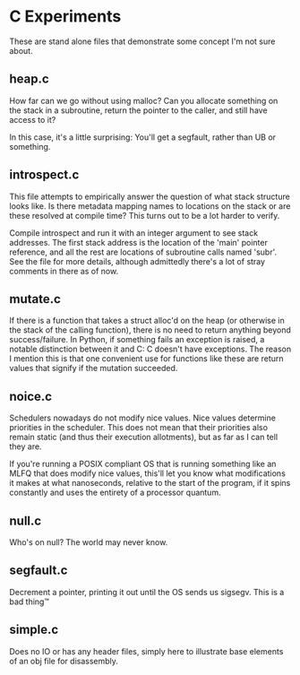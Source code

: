 # C Experiments

These are stand alone files that demonstrate some concept I'm not sure about.

## heap.c
How far can we go without using malloc? Can you allocate something on the stack in a subroutine, return the pointer to the caller, and still have access to it?

In this case, it's a little surprising: You'll get a segfault, rather than UB or something. 

## introspect.c
This file attempts to empirically answer the question of what stack structure looks like. Is there metadata mapping names to locations on the stack or are these resolved at compile time? This turns out to be a lot harder to verify.

Compile introspect and run it with an integer argument to see stack addresses. The first stack address is the location of the 'main' pointer reference, and all the rest are locations of subroutine calls named 'subr'. See the file for more details, although admittedly there's a lot of stray comments in there as of now.

## mutate.c

If there is a function that takes a struct alloc'd on the heap (or otherwise in the stack of the calling function), there is no need to return anything beyond success/failure. In Python, if something fails an exception is raised, a notable distinction between it and C: C doesn't have exceptions. The reason I mention this is that one convenient use for functions like these are return values that signify if the mutation succeeded.

## noice.c
Schedulers nowadays do not modify nice values. Nice values determine priorities in the scheduler. This does not mean that their priorities also remain static (and thus their execution allotments), but as far as I can tell they are.

If you're running a POSIX compliant OS that is running something like an MLFQ that does modify nice values, this'll let you know what modifications it makes at what nanoseconds, relative to the start of the program, if it spins constantly and uses the entirety of a processor quantum.

## null.c
Who's on null? The world may never know.


## segfault.c
Decrement a pointer, printing it out until the OS sends us sigsegv. This is a bad thing™ 

## simple.c
Does no IO or has any header files, simply here to illustrate base elements of an obj file for disassembly.
